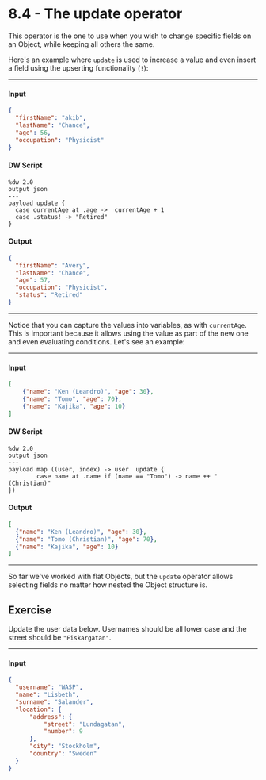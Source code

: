 # 8.4 - The update operator

This operator is the one to use when you wish to change specific fields on an Object, while keeping all others the same.

Here's an example where `update` is used to increase a value and even insert a field using the upserting functionality (`!`):

---
#### Input
```json
{
  "firstName": "akib",
  "lastName": "Chance",
  "age": 56,
  "occupation": "Physicist"
}
```
#### DW Script
```dw
%dw 2.0
output json
---
payload update {
  case currentAge at .age ->  currentAge + 1
  case .status! -> "Retired"
}
```
#### Output
```json
{
  "firstName": "Avery",
  "lastName": "Chance",
  "age": 57,
  "occupation": "Physicist",
  "status": "Retired"
}
```
---

Notice that you can capture the values into variables, as with `currentAge`. This is important because it allows using the value as part of the new one and even evaluating conditions. Let's see an example:

---
#### Input
```json
[
    {"name": "Ken (Leandro)", "age": 30},
    {"name": "Tomo", "age": 70},
    {"name": "Kajika", "age": 10}
]
```
#### DW Script
```dw
%dw 2.0
output json
---
payload map ((user, index) -> user  update {
        case name at .name if (name == "Tomo") -> name ++ " (Christian)"
})
```
#### Output
```json
[
  {"name": "Ken (Leandro)", "age": 30},
  {"name": "Tomo (Christian)", "age": 70},
  {"name": "Kajika", "age": 10}
]
```
---

So far we've worked with flat Objects, but the `update` operator allows selecting fields no matter how nested the Object structure is.

## Exercise

Update the user data below. Usernames should be all lower case and the street should be `"Fiskargatan"`.

----
#### Input
```json
{
  "username": "WASP",
  "name": "Lisbeth",
  "surname": "Salander",
  "location": {
      "address": {
          "street": "Lundagatan",
          "number": 9
      },
      "city": "Stockholm",
      "country": "Sweden"
  }
}
```
